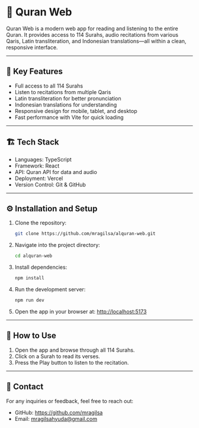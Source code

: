# 📖 Quran Web

Quran Web is a modern web app for reading and listening to the entire Quran. It provides access to 114 Surahs, audio recitations from various Qaris, Latin transliteration, and Indonesian translations—all within a clean, responsive interface.

---

## 🌟 Key Features

- Full access to all 114 Surahs
- Listen to recitations from multiple Qaris
- Latin transliteration for better pronunciation
- Indonesian translations for understanding
- Responsive design for mobile, tablet, and desktop
- Fast performance with Vite for quick loading

---

## 🏗️ Tech Stack

- Languages: TypeScript
- Framework: React
- API: Quran API for data and audio
- Deployment: Vercel
- Version Control: Git & GitHub

---

## ⚙️ Installation and Setup

1. Clone the repository:
   ``` bash
   git clone https://github.com/mragilsa/alquran-web.git  

2. Navigate into the project directory:
   ``` bash
   cd alquran-web  

3. Install dependencies:
   ``` bash
   npm install  

4. Run the development server:
    ``` bash
   npm run dev  

5. Open the app in your browser at: [http://localhost:5173](http://localhost:5173)  

---

## 📘 How to Use

1. Open the app and browse through all 114 Surahs. 
2. Click on a Surah to read its verses.  
3. Press the Play button to listen to the recitation.

---

## 📧 Contact

For any inquiries or feedback, feel free to reach out:  
- GitHub: https://github.com/mragilsa  
- Email: mragilsahyuda@gmail.com  
